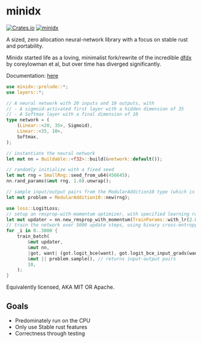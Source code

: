 # minidx

[![Crates.io](https://img.shields.io/crates/v/minidx.svg)](https://crates.io/crates/minidx) [![minidx](https://docs.rs/minidx/badge.svg)](https://docs.rs/minidx)

A sized, zero allocation neural-network library with a focus on stable rust and portability.

Minidx started life as a loving, minimalist fork/rewrite of the incredible [dfdx](https://github.com/coreylowman/dfdx) by coreylowman et al,
but over time has diverged significantly.

Documentation: [here](https://docs.rs/minidx)

```rust
use minidx::prelude::*;
use layers::*;

// A neural network with 20 inputs and 10 outputs, with
// - A sigmoid-activated first layer with a hidden dimension of 35
// - A Softmax layer with a final dimension of 10
type network = (
    (Linear::<20, 35>, Sigmoid),
    Linear::<35, 10>,
    Softmax,
);

// instantiate the neural network
let mut nn = Buildable::<f32>::build(&network::default());

// randomly initialize with a fixed seed
let mut rng = SmallRng::seed_from_u64(456645);
nn.rand_params(&mut rng, 1.0).unwrap();

// sample input/output pairs from the ModularAddition10 type (which is a toy supervised-learning source)
let mut problem = ModularAddition10::new(rng);

use loss::LogitLoss;
// setup an rmsprop-with-momentum optimizer, with specified learning rate, momentum, and beta
let mut updater = nn.new_rmsprop_with_momentum(TrainParams::with_lr(2.0e-2), 0.85, 0.8);
// train the network over 5000 update steps, using binary cross-entropy loss and a minibatch size of 10.
for _i in 0..5000 {
    train_batch(
        &mut updater,
        &mut nn,
        |got, want| (got.logit_bce(want), got.logit_bce_input_grads(want)), // returns the loss for a sample, and its gradients WRT loss
        &mut || problem.sample(), // returns input-output pairs
        10,
    );
}
```


Equivalently licensed, AKA MIT OR Apache.

## Goals

 - Predominately run on the CPU
 - Only use Stable rust features
 - Correctness through testing